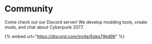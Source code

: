 # Community

Come check out our Discord server! We develop modding tools, create mods, and chat about Cyberpunk 2077.

{% embed url="https://discord.com/invite/Epkq79kd96" %}
